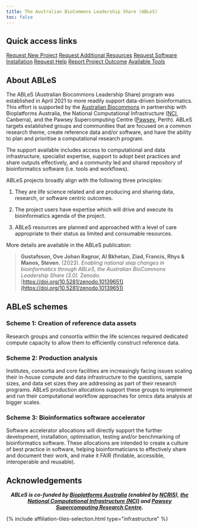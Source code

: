 ```yaml
---
title: The Australian BioCommons Leadership Share (ABLeS)
toc: false
---
```


## Quick access links

<div class="grid gap-0 row-gap-2 column-gap-2">
    <a class="btn btn-primary col-lg-3 col-xl-3 col-xxl-3 col-md-3 col-sm-12 col-12" href="https://docs.google.com/forms/d/e/1FAIpQLSf9UVEuhbAsbvVzTEvvE9mLoietryb7e3sDmv74Xhl-1YWj2Q/viewform?usp=sf_link">Request New Project</a>
    <a class="btn btn-primary col-lg-3 col-xl-3 col-xxl-3 col-md-3 col-sm-12 col-12" href="https://docs.google.com/forms/d/e/1FAIpQLSfzHJajEKTnGuYWb1gLRR2nlUExLIRM7qSGy_hhbiCKB3KX2Q/viewform?usp=sf_link">Request Additional Resources</a>
    <a class="btn btn-primary col-lg-3 col-xl-3 col-xxl-3 col-md-3 col-sm-12 col-12" href="https://docs.google.com/forms/d/e/1FAIpQLScpiyqERdxw6gMxjlq_CkiI3qvJ60YaeWHKTJChMjcnv8aBBA/viewform?usp=sf_link">Request Software Installation</a>
    <a class="btn btn-primary col-lg-3 col-xl-3 col-xxl-3 col-md-3 col-sm-12 col-12" href="https://docs.google.com/forms/d/e/1FAIpQLSere1PvgPEuJkpvQUk1-11C88IAeQNQKEUFc-Qgbn5GgKK2jw/viewform?usp=sf_link">Request Help</a>
    <a class="btn btn-primary col-lg-3 col-xl-3 col-xxl-3 col-md-3 col-sm-12 col-12" href="https://docs.google.com/forms/d/e/1FAIpQLSdO1w-RY8OexUBwJx8BHNMwSRNPA3_-5r6pefdQW8ancbKZqw/viewform?usp=sf_link">Report Project Outcome</a>
    <a class="btn btn-primary col-lg-3 col-xl-3 col-xxl-3 col-md-3 col-sm-12 col-12" href="/ables/resources/#shared-repository-of-tools-and-software">Available Tools</a>
</div>

## About ABLeS

The ABLeS (Australian Biocommons Leadership Share) program was established in April 2021 to more readily support data-driven bioinformatics. This effort is supported by the [Australian Biocommons](https://www.biocommons.org.au/) in partnership with Bioplatforms Australia, the National Computational Infrastructure ([NCI](https://nci.org.au/), Canberra), and the Pawsey Supercomputing Centre ([Pawsey](https://pawsey.org.au/), Perth). ABLeS targets established groups and communities that are focused on a common research theme, create reference data and/or software, and have the ability to plan and prioritise a computational research program. 

The support available includes access to computational and data infrastructure, specialist expertise, support to adopt best practices and share outputs effectively, and a community led and shared repository of bioinformatics software (i.e. tools and workflows).


ABLeS projects broadly align with the following three principles:

1. They are life science related and are producing and sharing data, research, or software centric outcomes.

2. The project users have expertise which will drive and execute its bioinformatics agenda of the project.

3. ABLeS resources are planned and approached with a level of care appropriate to their status as limited and consumable resources.

More details are available in the ABLeS publication:

> **Gustafsson, Ove Johan Ragnar, Al Bkhetan, Ziad, Francis, Rhys & Manos, Steven.** (2023). *Enabling national step changes in bioinformatics through ABLeS, the Australian BioCommons Leadership Share (3.0).* Zenodo. [https://doi.org/10.5281/zenodo.10139651](https://doi.org/10.5281/zenodo.10139651)


## ABLeS schemes

### Scheme 1: Creation of reference data assets

Research groups and consortia within the life sciences required dedicated compute capacity to allow them to efficiently construct reference data.

### Scheme 2: Production analysis
Institutes, consortia and core facilities are increasingly facing issues scaling their in-house compute and data infrastructure to the questions, sample sizes, and data set sizes they are addressing as part of their research programs. ABLeS production allocations support these groups to implement and run their computational workflow approaches for omics data analysis at bigger scales.

###  Scheme 3: Bioinformatics software accelerator
Software accelerator allocations will directly support the further development, installation, optimisation, testing and/or benchmarking of bioinformatics software. These allocations are intended to create a culture of best practice in software, helping bioinformaticians to effectively share and document their work, and make it FAIR (findable, accessible, interoperable and reusable).

## Acknowledgements

<p style="text-align: center;">
<strong><em>ABLeS is co-funded by <a href="https://bioplatforms.com/biocommons/">Bioplatforms Australia</a> (enabled by <a href="https://www.dese.gov.au/ncris">NCRIS</a>), <a href="https://nci.org.au/">the National Computational Infrastructure (NCI)</a> and <a href="https://pawsey.org.au/">Pawsey Supercomputing Research Centre</a>.
</em></strong>
</p>

{% include affiliation-tiles-selection.html type="infrastructure" %}


